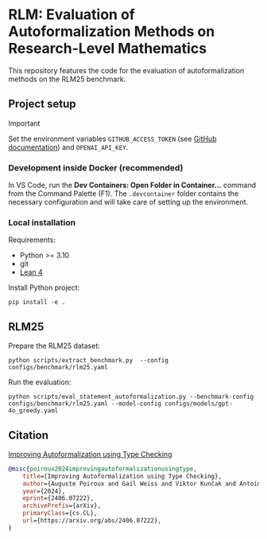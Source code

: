 # RLM: Evaluation of Autoformalization Methods on Research-Level Mathematics

This repository features the code for the evaluation of autoformalization methods on the RLM25 benchmark.

## Project setup

> [!IMPORTANT]
> Set the environment variables `GITHUB_ACCESS_TOKEN` (see [GitHub documentation](https://docs.github.com/en/authentication/keeping-your-account-and-data-secure/managing-your-personal-access-tokens#personal-access-tokens-classic)) and `OPENAI_API_KEY`.


### Development inside Docker (recommended)

In VS Code, run the **Dev Containers: Open Folder in Container...** command from the Command Palette (F1). The `.devcontainer` folder contains the necessary configuration and will take care of setting up the environment.

### Local installation

Requirements:

- Python >= 3.10
- git
- [Lean 4](https://leanprover-community.github.io/get_started.html)

Install Python project:

    pip install -e .

## RLM25

Prepare the RLM25 dataset:

    python scripts/extract_benchmark.py  --config configs/benchmark/rlm25.yaml

Run the evaluation:

    python scripts/eval_statement_autoformalization.py --benchmark-config configs/benchmark/rlm25.yaml --model-config configs/models/gpt-4o_greedy.yaml

## Citation

[Improving Autoformalization using Type Checking](https://arxiv.org/abs/2406.07222)

```bibtex
@misc{poiroux2024improvingautoformalizationusingtype,
    title={Improving Autoformalization using Type Checking}, 
    author={Auguste Poiroux and Gail Weiss and Viktor Kunčak and Antoine Bosselut},
    year={2024},
    eprint={2406.07222},
    archivePrefix={arXiv},
    primaryClass={cs.CL},
    url={https://arxiv.org/abs/2406.07222}, 
}
```
